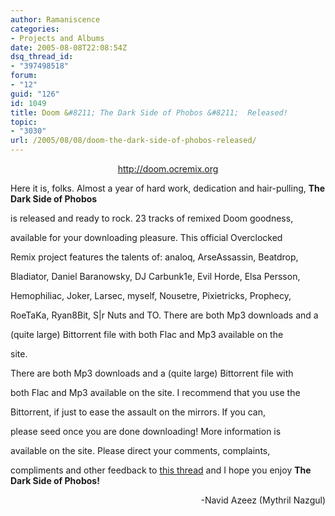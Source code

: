 ```yaml
---
author: Ramaniscence
categories:
- Projects and Albums
date: 2005-08-08T22:08:54Z
dsq_thread_id:
- "397498518"
forum:
- "12"
guid: "126"
id: 1049
title: Doom &#8211; The Dark Side of Phobos &#8211;  Released!
topic:
- "3030"
url: /2005/08/08/doom-the-dark-side-of-phobos-released/
---
```


<div align="center">
  <a href="http://doom.ocremix.org" target="_self">http://doom.ocremix.org</a>
</div>

Here it is, folks. Almost a year of hard work, dedication and hair-pulling, **The Dark Side of Phobos**
  
is released and ready to rock. 23 tracks of remixed Doom goodness,
  
available for your downloading pleasure. This official Overclocked
  
Remix project features the talents of: analoq, ArseAssassin, Beatdrop,
  
Bladiator, Daniel Baranowsky, DJ Carbunk1e, Evil Horde, Elsa Persson,
  
Hemophiliac, Joker, Larsec, myself, Nousetre, Pixietricks, Prophecy,
  
RoeTaKa, Ryan8Bit, S|r Nuts and TO. There are both Mp3 downloads and a
  
(quite large) Bittorrent file with both Flac and Mp3 available on the
  
site.
  
There are both Mp3 downloads and a (quite large) Bittorrent file with
  
both Flac and Mp3 available on the site. I recommend that you use the
  
Bittorrent, if just to ease the assault on the mirrors. If you can,
  
please seed once you are done downloading! More information is
  
available on the site. Please direct your comments, complaints,
  
compliments and other feedback to [this thread](http://www.ocremix.org/phpBB2/viewtopic.php?p=1776067) and I hope you enjoy **The Dark Side of Phobos!**

<div align="right">
  -Navid Azeez (Mythril Nazgul)
</div>